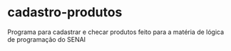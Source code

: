 # cadastro-produtos
Programa para cadastrar e checar produtos feito para a matéria de lógica de programação do SENAI
